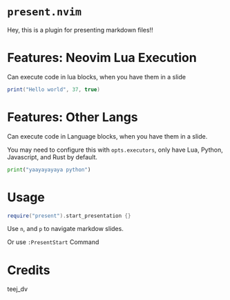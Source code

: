 # `present.nvim`

Hey, this is a plugin for presenting markdown files!!

# Features: Neovim Lua Execution

Can execute code in lua blocks, when you have them in a slide

```lua
print("Hello world", 37, true)
```

# Features: Other Langs

Can execute code in Language blocks, when you have them in a slide.

You may need to configure this with `opts.executors`, only have Lua, Python, Javascript, and Rust by default.

```python
print("yaayayayaya python")
```

# Usage

```lua
require("present").start_presentation {}
```

Use `n`, and `p` to navigate markdow slides.

Or use `:PresentStart` Command

# Credits

teej_dv
